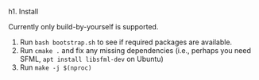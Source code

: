 
h1. Install 

Currently only build-by-yourself is supported.

1. Run `bash bootstrap.sh` to see if required packages are available.
2. Run `cmake .` and fix any missing dependencies (i.e., perhaps you need SFML, `apt install libsfml-dev` on Ubuntu)
3. Run `make -j $(nproc)`
